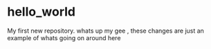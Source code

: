 # hello_world
My first new repository. 
whats up my gee , these changes are just an example of whats going on around here

